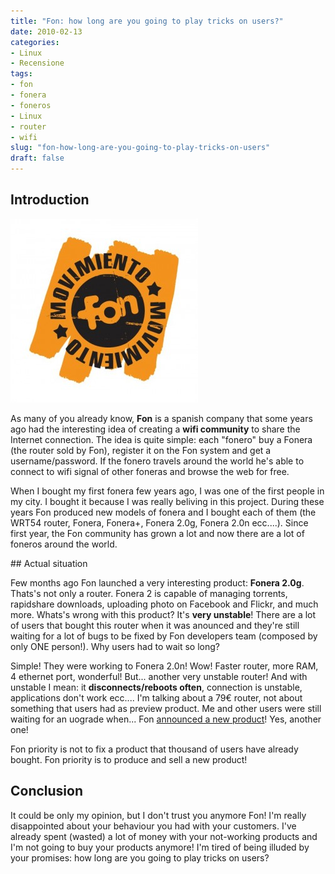 ```yaml
---
title: "Fon: how long are you going to play tricks on users?"
date: 2010-02-13
categories: 
- Linux
- Recensione
tags: 
- fon
- fonera
- foneros
- Linux
- router
- wifi
slug: "fon-how-long-are-you-going-to-play-tricks-on-users"
draft: false
---
```


## Introduction

[![fon](fon-300x294.jpg)]()

As many of you already know, **Fon** is a spanish company that some years ago had the
interesting idea of creating a **wifi community** to share the Internet
connection. The idea is quite simple: each "fonero" buy a Fonera (the
router sold by Fon), register it on the Fon system and get a
username/password. If the fonero travels around the world he's able to
connect to wifi signal of other foneras and browse the web for free.

When I bought my first fonera few years ago, I was one of the first
people in my city. I bought it because I was really beliving in this
project. During these years Fon produced new models of fonera and I
bought each of them (the WRT54 router, Fonera, Fonera+, Fonera 2.0g,
Fonera 2.0n ecc....). Since first year, the Fon community has grown a
lot and now there are a lot of foneros around the world.

## Actual situation

Few months ago Fon launched a very interesting product: **Fonera 2.0g**.
Thats's not only a router. Fonera 2 is capable of managing torrents,
rapidshare downloads, uploading photo on Facebook and Flickr, and much
more. Whats's wrong with this product? It's **very unstable**! There are
a lot of users that bought this router when it was anounced and they're
still waiting for a lot of bugs to be fixed by Fon developers team
(composed by only ONE person!). Why users had to wait so long?

Simple! They were working to Fonera 2.0n! Wow! Faster router, more RAM,
4 ethernet port, wonderful! But... another very unstable router! And
with unstable I mean: it **disconnects/reboots often**, connection is
unstable, applications don't work ecc.... I'm talking about a 79€
router, not about something that users had as preview product. Me and
other users were still waiting for an uograde when... Fon [announced a new product](http://english.martinvarsavsky.net/general/fon-to-unveil-new-fonera-at-mobile-world-congress.html)!
Yes, another one!

Fon priority is not to fix a product that thousand of users have already
bought. Fon priority is to produce and sell a new product!

## Conclusion

It could be only my opinion, but I don't trust you anymore Fon! I'm
really disappointed about your behaviour you had with your customers.
I've already spent (wasted) a lot of money with your not-working
products and I'm not going to buy your products anymore! I'm tired of
being illuded by your promises: how long are you going to play tricks on
users?

